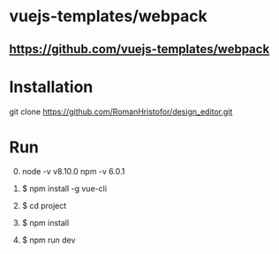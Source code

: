 # vuejs-templates/webpack

## https://github.com/vuejs-templates/webpack

# Installation

git clone https://github.com/RomanHristofor/design_editor.git

# Run

0. node -v v8.10.0 npm -v 6.0.1

1. $ npm install -g vue-cli

2. $ cd project

3. $ npm install

4. $ npm run dev
